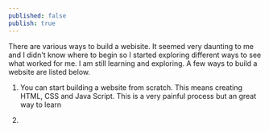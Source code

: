 ```yaml
---
published: false
publish: true
---
```

There are various ways to build a webisite. It seemed very daunting to me and I didn't know where to begin so I started exploring different ways to see what worked for me.  I am still learning and exploring. A few ways to build a website are listed below.

1. You can start building a website from scratch. This means creating HTML, CSS and Java Script. This is a very painful process but an great way to learn

2. 